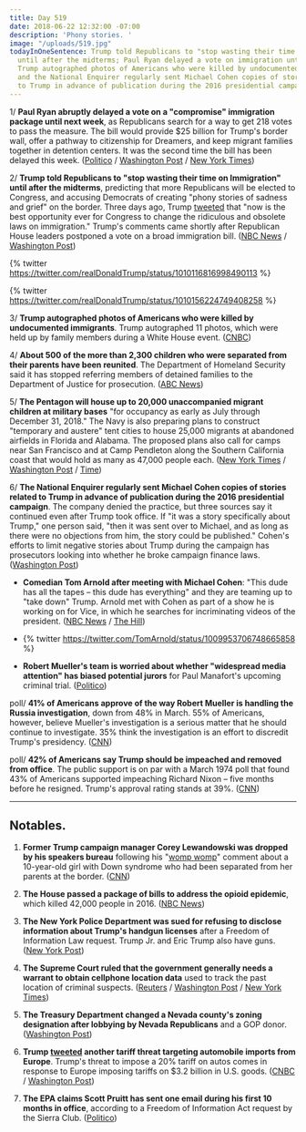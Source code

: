 ```yaml
---
title: Day 519
date: 2018-06-22 12:32:00 -07:00
description: 'Phony stories. '
image: "/uploads/519.jpg"
todayInOneSentence: Trump told Republicans to "stop wasting their time on Immigration"
  until after the midterms; Paul Ryan delayed a vote on immigration until next week;
  Trump autographed photos of Americans who were killed by undocumented immigrants;
  and the National Enquirer regularly sent Michael Cohen copies of stories related
  to Trump in advance of publication during the 2016 presidential campaign.
---
```


1/ **Paul Ryan abruptly delayed a vote on a "compromise" immigration package until next week**, as Republicans search for a way to get 218 votes to pass the measure. The bill would provide $25 billion for Trump's border wall, offer a pathway to citizenship for Dreamers, and keep migrant families together in detention centers. It was the second time the bill has been delayed this week. ([Politico](https://www.politico.com/story/2018/06/21/house-gop-immigration-trump-661214) / [Washington Post](https://www.washingtonpost.com/politics/trump-lashes-out-at-democrats-as-house-republicans-struggle-to-unite-behind-immigration-legislation/2018/06/21/16713068-7481-11e8-b4b7-308400242c2e_story.html) / [New York Times](https://www.nytimes.com/2018/06/21/us/politics/house-immigration-bills-dreamers-daca-family-separation.html))

2/ **Trump told Republicans to "stop wasting their time on Immigration" until after the midterms**, predicting that more Republicans will be elected to Congress, and accusing Democrats of creating "phony stories of sadness and grief" on the border. Three days ago, Trump [tweeted](https://twitter.com/realDonaldTrump/status/1009076294615814145) that "now is the best opportunity ever for Congress to change the ridiculous and obsolete laws on immigration." Trump's comments came shortly after Republican House leaders postponed a vote on a broad immigration bill. ([NBC News](https://www.nbcnews.com/politics/immigration/reversal-trump-suddenly-calls-lawmakers-stall-immigration-action-until-after-n885661) / [Washington Post](https://www.washingtonpost.com/politics/trump-says-republicans-are-wasting-their-time-trying-to-pass-immigration-bills-before-november-elections/2018/06/22/9f8f0810-7603-11e8-b4b7-308400242c2e_story.html))

{% twitter https://twitter.com/realDonaldTrump/status/1010116816998490113 %}

{% twitter https://twitter.com/realDonaldTrump/status/1010156224749408258 %}

3/ **Trump autographed photos of Americans who were killed by undocumented immigrants**. Trump autographed 11 photos, which were held up by family members during a White House event. ([CNBC](https://www.cnbc.com/2018/06/22/trump-autographed-photos-of-dead-crime-victims-for-white-house-event.html))

4/ **About 500 of the more than 2,300 children who were separated from their parents have been reunited**. The Department of Homeland Security said it has stopped referring members of detained families to the Department of Justice for prosecution. ([ABC News](https://abcnews.go.com/Politics/hundreds-separated-migrant-families-reunited/story?id=56081072))

5/ **The Pentagon will house up to 20,000 unaccompanied migrant children at military bases** "for occupancy as early as July through December 31, 2018." The Navy is also preparing plans to construct "temporary and austere" tent cities to house 25,000 migrants at abandoned airfields in Florida and Alabama. The proposed plans also call for camps near San Francisco and at Camp Pendleton along the Southern California coast that would hold as many as 47,000 people each. ([New York Times](https://www.nytimes.com/2018/06/21/us/politics/trump-immigration-border-family-separation.html) / [Washington Post](https://www.washingtonpost.com/news/checkpoint/wp/2018/06/21/pentagon-asked-to-make-room-for-20000-migrant-children-on-military-bases/?utm_term=.785cc9105066) / [Time](http://time.com/5319334/navy-detainment-centers-zerol-tolerance-immigration-family-separation-policy/))

6/ **The National Enquirer regularly sent Michael Cohen copies of stories related to Trump in advance of publication during the 2016 presidential campaign**. The company denied the practice, but three sources say it continued even after Trump took office. If "it was a story specifically about Trump," one person said, "then it was sent over to Michael, and as long as there were no objections from him, the story could be published." Cohen's efforts to limit negative stories about Trump during the campaign has prosecutors looking into whether he broke campaign finance laws. ([Washington Post](https://www.washingtonpost.com/lifestyle/style/national-enquirer-sent-stories-about-trump-to-his-attorney-michael-cohen-before-publication-people-familiar-with-the-practice-say/2018/06/21/3978aff4-57a4-11e8-858f-12becb4d6067_story.html?utm_term=.6cb772764660))

* **Comedian Tom Arnold after meeting with Michael Cohen**: "This dude has all the tapes – this dude has everything" and they are teaming up to "take down" Trump. Arnold met with Cohen as part of a show he is working on for Vice, in which he searches for incriminating videos of the president. ([NBC News](https://www.nbcnews.com/news/us-news/trump-lawyer-michael-cohen-mugs-trump-critic-tom-arnold-n885611) / [The Hill](http://thehill.com/blogs/in-the-know/393598-tom-arnold-cohen-and-i-are-teaming-up-to-take-trump-down))

* {% twitter https://twitter.com/TomArnold/status/1009953706748665858 %}

* **Robert Mueller's team is worried about whether "widespread media attention" has biased potential jurors** for Paul Manafort's upcoming criminal trial. ([Politico](https://www.politico.com/story/2018/06/21/paul-manafort-jury-selection-mueller-661648))

poll/ **41% of Americans approve of the way Robert Mueller is handling the Russia investigation**, down from 48% in March. 55% of Americans, however, believe Mueller's investigation is a serious matter that he should continue to investigate. 35% think the investigation is an effort to discredit Trump's presidency. ([CNN](https://www.cnn.com/2018/06/22/politics/russia-investigation-june-poll/index.html))

poll/ **42% of Americans say Trump should be impeached and removed from office**. The public support is on par with a March 1974 poll that found 43% of Americans supported impeaching Richard Nixon – five months before he resigned. Trump's approval rating stands at 39%. ([CNN](https://www.cnn.com/2018/06/22/politics/impeach-trump-nixon-support-bill-clinton-poll/index.html))

---

## Notables.

1. **Former Trump campaign manager Corey Lewandowski was dropped by his speakers bureau** following his "[womp womp](https://youtu.be/Vrt7q6QKF5o)" comment about a 10-year-old girl with Down syndrome who had been separated from her parents at the border. ([CNN](http://money.cnn.com/2018/06/21/media/corey-lewandowski-speakers-bureau/index.html))

2. **The House passed a package of bills to address the opioid epidemic**, which killed 42,000 people in 2016. ([NBC News](https://www.nbcnews.com/politics/congress/trump-s-immigration-reversal-creates-complications-gop-candidates-n885511))

3. **The New York Police Department was sued for refusing to disclose information about Trump's handgun licenses** after a Freedom of Information Law request. Trump Jr. and Eric Trump also have guns. ([New York Post](https://nypost.com/2018/06/22/nypd-sued-for-not-disclosing-info-on-trump-family-gun-permits/))

4. **The Supreme Court ruled that the government generally needs a warrant to obtain cellphone location data** used to track the past location of criminal suspects. ([Reuters](https://www.reuters.com/article/us-usa-court-mobilephone/supreme-court-rules-warrants-required-for-cellphone-location-data-idUSKBN1JI1WT) / [Washington Post](https://www.washingtonpost.com/politics/courts_law/supreme-court-rules-that-warrant-is-needed-to-access-cell-tower-records/2018/06/22/4f85a804-761e-11e8-805c-4b67019fcfe4_story.html) / [New York Times](https://www.nytimes.com/2018/06/22/us/politics/supreme-court-warrants-cell-phone-privacy.html))

5. **The Treasury Department changed a Nevada county's zoning designation after lobbying by Nevada Republicans** and a GOP donor. ([Washington Post](https://www.washingtonpost.com/business/economy/after-nevada-gop-push-treasury-quietly-changed-policy-benefiting-one-county/2018/06/22/d142acfc-74c5-11e8-b4b7-308400242c2e_story.html))

6. **Trump [tweeted](https://twitter.com/realDonaldTrump/status/1010166772912320513) another tariff threat targeting automobile imports from Europe**. Trump's threat to impose a 20% tariff on autos comes in response to Europe imposing tariffs on $3.2 billion in U.S. goods. ([CNBC](https://www.cnbc.com/2018/06/22/trump-threatens-20-percent-tariff-on-all-car-imports-from-the-eu.html) / [Washington Post](https://www.washingtonpost.com/news/worldviews/wp/2018/06/22/e-u-trade-tariffs-take-effect-in-latest-rift-between-u-s-and-its-closest-allies/))

7. **The EPA claims Scott Pruitt has sent one email during his first 10 months in office**, according to a Freedom of Information Act request by the Sierra Club. ([Politico](https://www.politico.com/story/2018/06/22/scott-pruitt-where-are-his-emails-664285))